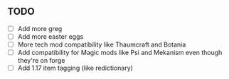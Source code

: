 ## TODO
 - [ ] Add more greg
 - [ ] Add more easter eggs
 - [ ] More tech mod compatibility like Thaumcraft and Botania
 - [ ] Add compatibility for Magic mods like Psi and Mekanism even though they're on forge
 - [ ] Add 1.17 item tagging (like redictionary)
